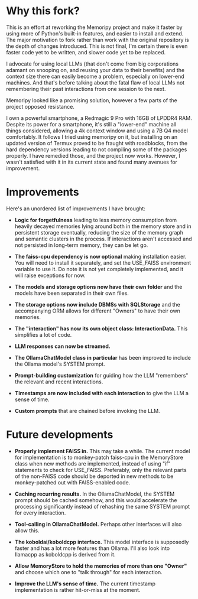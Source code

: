 # Why this fork?

This is an effort at reworking the Memoripy project and make it faster by using more of Python's built-in features, and easier to install and extend. The major motivation to fork rather than work with the original repository is the depth of changes introduced. This is not final, I'm certain there is even faster code yet to be written, and slower code yet to be replaced.

I advocate for using local LLMs (that don't come from big corporations adamant on snooping on, and reusing your data to their benefits) and the context size there can easily become a problem, especially on lower-end machines. And that's before talking about the fatal flaw of local LLMs not remembering their past interactions from one session to the next.

Memoripy looked like a promising solution, however a few parts of the project opposed resistance.

I own a powerful smartphone, a Redmagic 9 Pro with 16GB of LPDDR4 RAM. Despite its power for a smartphone, it's still a "lower-end" machine all things considered, allowing a 4k context window and using a 7B Q4 model comfortably. It follows I tried using memoripy on it, but installing on an updated version of Termux proved to be fraught with roadblocks, from the hard dependency versions leading to not compiling some of the packages properly. I have remedied those, and the project now works. However, I wasn't satisfied with it in its current state and found many avenues for improvement.

# Improvements

Here's an unordered list of improvements I have brought:

- **Logic for forgetfulness** leading to less memory consumption from heavily decayed memories lying around both in the memory store and in persistent storage eventually, reducing the size of the memory graph and semantic clusters in the process. If interactions aren't accessed and not persisted in long-term memory, they can be let go.

- **The faiss-cpu dependency is now optional** making installation easier. You will need to install it separately, and set the USE_FAISS environment variable to use it. Do note it is not yet completely implemented, and it will raise exceptions for now.

- **The models and storage options now have their own folder** and the models have been separated in their own files.

- **The storage options now include DBMSs with SQLStorage** and the accompanying ORM allows for different "Owners" to have their own memories.

- **The "interaction" has now its own object class: InteractionData.** This simplifies a lot of code.

- **LLM responses can now be streamed.**

- **The OllamaChatModel class in particular** has been improved to include the Ollama model's SYSTEM prompt.

- **Prompt-building customization** for guiding how the LLM "remembers" the relevant and recent interactions.

- **Timestamps are now included with each interaction** to give the LLM a sense of time.

- **Custom prompts** that are chained before invoking the LLM.

# Future developments

- **Properly implement FAISS in.** This may take a while. The current model for implementation is to monkey-patch faiss-cpu in the MemoryStore class when new methods are implemented, instead of using "if" statements to check for USE_FAISS. Preferably, only the relevant parts of the non-FAISS code should be deported in new methods to be monkey-patched out with FAISS-enabled code.

- **Caching recurring results.** In the OllamaChatModel, the SYSTEM prompt should be cached somehow, and this would accelerate the processing significantly instead of rehashing the same SYSTEM prompt for every interaction.

- **Tool-calling in OllamaChatModel.** Perhaps other interfaces will also allow this.

- **The koboldai/koboldcpp interface.** This model interface is supposedly faster and has a lot more features than Ollama. I'll also look into llamacpp as koboldcpp is derived from it. 

- **Allow MemoryStore to hold the memories of more than one "Owner"** and choose which one to "talk through" for each interaction.

- **Improve the LLM's sense of time.** The current timestamp implementation is rather hit-or-miss at the moment.
